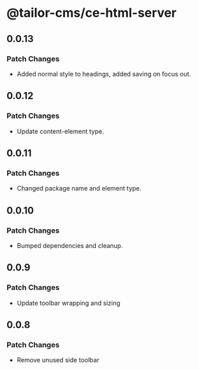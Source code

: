 # @tailor-cms/ce-html-server

## 0.0.13

### Patch Changes

- Added normal style to headings, added saving on focus out.

## 0.0.12

### Patch Changes

- Update content-element type.

## 0.0.11

### Patch Changes

- Changed package name and element type.

## 0.0.10

### Patch Changes

- Bumped dependencies and cleanup.

## 0.0.9

### Patch Changes

- Update toolbar wrapping and sizing

## 0.0.8

### Patch Changes

- Remove unused side toolbar
